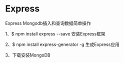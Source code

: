 # Express
Express Mongodb插入和查询数据简单操作

1、$ npm install express --save 安装Express框架

2、$ npm install express-generator -g 生成Express应用

3、下载安装MongoDB
